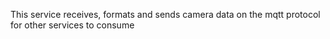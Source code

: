 This service receives, formats and sends camera data on the mqtt protocol for other services to consume
